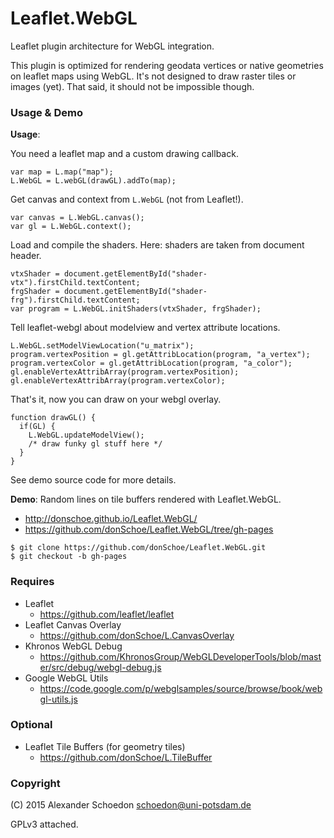 # Leaflet.WebGL

Leaflet plugin architecture for WebGL integration.

This plugin is optimized for rendering geodata vertices or native geometries on leaflet maps using WebGL. It's not designed to draw raster tiles or images (yet). That said, it should not be impossible though.


### Usage & Demo

**Usage**:

You need a leaflet map and a custom drawing callback.

```
var map = L.map("map");
L.WebGL = L.webGL(drawGL).addTo(map);
```

Get canvas and context from `L.WebGL` (not from Leaflet!).

```
var canvas = L.WebGL.canvas();
var gl = L.WebGL.context();
```

Load and compile the shaders. Here: shaders are taken from document header.

```
vtxShader = document.getElementById("shader-vtx").firstChild.textContent;
frgShader = document.getElementById("shader-frg").firstChild.textContent;
var program = L.WebGL.initShaders(vtxShader, frgShader);
```

Tell leaflet-webgl about modelview and vertex attribute locations.

```
L.WebGL.setModelViewLocation("u_matrix");
program.vertexPosition = gl.getAttribLocation(program, "a_vertex");
program.vertexColor = gl.getAttribLocation(program, "a_color");
gl.enableVertexAttribArray(program.vertexPosition);
gl.enableVertexAttribArray(program.vertexColor);
```

That's it, now you can draw on your webgl overlay.

```
function drawGL() {
  if(GL) {
    L.WebGL.updateModelView();
    /* draw funky gl stuff here */
  }
}
```

See demo source code for more details.


**Demo**: Random lines on tile buffers rendered with Leaflet.WebGL.

- http://donschoe.github.io/Leaflet.WebGL/
- https://github.com/donSchoe/Leaflet.WebGL/tree/gh-pages

```
$ git clone https://github.com/donSchoe/Leaflet.WebGL.git
$ git checkout -b gh-pages
```


### Requires

- Leaflet
  - https://github.com/leaflet/leaflet
- Leaflet Canvas Overlay
  - https://github.com/donSchoe/L.CanvasOverlay
- Khronos WebGL Debug
  - https://github.com/KhronosGroup/WebGLDeveloperTools/blob/master/src/debug/webgl-debug.js
- Google WebGL Utils
  - https://code.google.com/p/webglsamples/source/browse/book/webgl-utils.js


### Optional

- Leaflet Tile Buffers (for geometry tiles)
  - https://github.com/donSchoe/L.TileBuffer


### Copyright

(C) 2015 Alexander Schoedon <schoedon@uni-potsdam.de>

GPLv3 attached.
